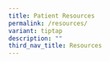 ```yaml
---
title: Patient Resources
permalink: /resources/
variant: tiptap
description: ""
third_nav_title: Resources
---
```

